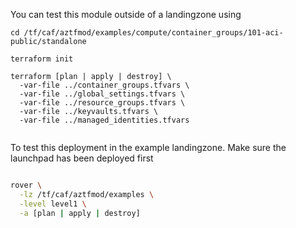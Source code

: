 You can test this module outside of a landingzone using

```
cd /tf/caf/aztfmod/examples/compute/container_groups/101-aci-public/standalone

terraform init

terraform [plan | apply | destroy] \
  -var-file ../container_groups.tfvars \
  -var-file ../global_settings.tfvars \
  -var-file ../resource_groups.tfvars \
  -var-file ../keyvaults.tfvars \
  -var-file ../managed_identities.tfvars


```

To test this deployment in the example landingzone. Make sure the launchpad has been deployed first

```bash

rover \
  -lz /tf/caf/aztfmod/examples \
  -level level1 \
  -a [plan | apply | destroy]

```